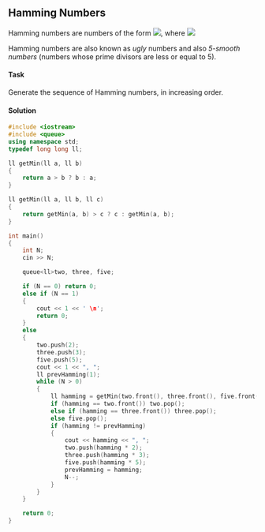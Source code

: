 ## Hamming Numbers

Hamming numbers are numbers of the form <img src="https://latex.codecogs.com/svg.latex?\Large&space;H=2^i\times{3^j}\times{5^k}">, where <img src="https://latex.codecogs.com/svg.latex?\Large&space;i,j,k\ge{0}">

Hamming numbers   are also known as *ugly* numbers and also *5-smooth numbers* (numbers whose prime divisors are less or equal to 5).

#### Task

Generate the sequence of Hamming numbers, in increasing order.

#### Solution
```cpp
#include <iostream>
#include <queue>
using namespace std;
typedef long long ll;

ll getMin(ll a, ll b)
{
	return a > b ? b : a;
}

ll getMin(ll a, ll b, ll c)
{
	return getMin(a, b) > c ? c : getMin(a, b);
}

int main()
{
	int N;
	cin >> N;

	queue<ll>two, three, five;

	if (N == 0) return 0;
	else if (N == 1)
	{
		cout << 1 << ' \n';
		return 0;
	}
	else
	{
		two.push(2);
		three.push(3);
		five.push(5);
		cout << 1 << ", ";
		ll prevHamming(1);
		while (N > 0)
		{
			ll hamming = getMin(two.front(), three.front(), five.front());
			if (hamming == two.front())	two.pop();
			else if (hamming == three.front()) three.pop();
			else five.pop();
			if (hamming != prevHamming)
			{
				cout << hamming << ", ";
				two.push(hamming * 2);
				three.push(hamming * 3);
				five.push(hamming * 5);
				prevHamming = hamming;
				N--;
			}
		}
	}

	return 0;
}
```
